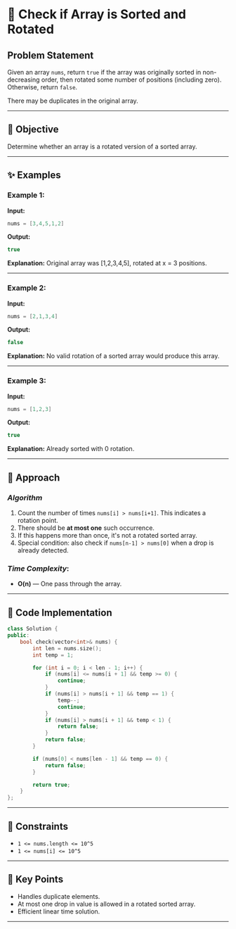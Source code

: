 # 🔄 Check if Array is Sorted and Rotated

## Problem Statement

Given an array `nums`, return `true` if the array was originally sorted in non-decreasing order, then rotated some number of positions (including zero). Otherwise, return `false`.

There may be duplicates in the original array.

---

## 🎯 Objective

Determine whether an array is a rotated version of a sorted array.

---

## ✨ Examples

### Example 1:
**Input:**
```cpp
nums = [3,4,5,1,2]
```
**Output:**
```cpp
true
```
**Explanation:**
Original array was [1,2,3,4,5], rotated at x = 3 positions.

---

### Example 2:
**Input:**
```cpp
nums = [2,1,3,4]
```
**Output:**
```cpp
false
```
**Explanation:**
No valid rotation of a sorted array would produce this array.

---

### Example 3:
**Input:**
```cpp
nums = [1,2,3]
```
**Output:**
```cpp
true
```
**Explanation:**
Already sorted with 0 rotation.

---

## 🚀 Approach

### *Algorithm*

1. Count the number of times `nums[i] > nums[i+1]`. This indicates a rotation point.
2. There should be **at most one** such occurrence.
3. If this happens more than once, it's not a rotated sorted array.
4. Special condition: also check if `nums[n-1] > nums[0]` when a drop is already detected.

### *Time Complexity*:
- **O(n)** — One pass through the array.

---

## 🔢 Code Implementation

```cpp
class Solution {
public:
    bool check(vector<int>& nums) {
        int len = nums.size();
        int temp = 1;

        for (int i = 0; i < len - 1; i++) {
            if (nums[i] <= nums[i + 1] && temp >= 0) {
                continue;
            }
            if (nums[i] > nums[i + 1] && temp == 1) {
                temp--;
                continue;
            }
            if (nums[i] > nums[i + 1] && temp < 1) {
                return false;
            }
            return false;
        }

        if (nums[0] < nums[len - 1] && temp == 0) {
            return false;
        }

        return true;
    }
};
```

---

## 🔧 Constraints

- `1 <= nums.length <= 10^5`
- `1 <= nums[i] <= 10^5`

---

## 🌟 Key Points

- Handles duplicate elements.
- At most one drop in value is allowed in a rotated sorted array.
- Efficient linear time solution.

---
